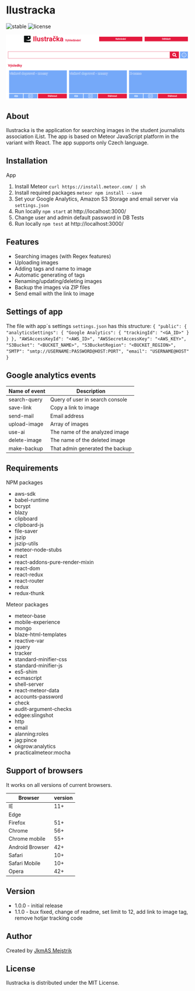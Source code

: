 Ilustracka
=========================
![stable](https://img.shields.io/badge/stable-1.1.0-blue.svg) ![license](https://img.shields.io/badge/license-MIT-brightgreen.svg) 

<p align="center">
  <img src="https://github.com/JkmAS/ilustracka/blob/master/docs/ilustracka-example.png" alt="Ilustracka"/>
</p>

About
-----
Ilustracka is the application for searching images in the student journalists association iList. 
The app is based on Meteor JavaScript platform in the variant with React. The app supports only
Czech language.

Installation
------------
App
  1. Install Meteor `curl https://install.meteor.com/ | sh`
  2. Install required packages `meteor npm install --save`
  3. Set your Google Analytics, Amazon S3 Storage and email server via `settings.json`
  4. Run locally `npm start` at http://localhost:3000/ 
  5. Change user and admin default password in DB
Tests
  1. Run locally `npm test` at http://localhost:3000/
   

Features
--------

  * Searching images (with Regex features)
  * Uploading images
  * Adding tags and name to image
  * Automatic generating of tags
  * Renaming/updating/deleting images
  * Backup the images via ZIP files
  * Send email with the link to image
  
Settings of app
---------------
The file with app´s settings `settings.json` has this structure:
`
  {
    "public": {
      "analyticsSettings": {
        "Google Analytics": {
          "trackingId": "<GA_ID>"
        }
      }
    },
    "AWSAccessKeyId": "<AWS_ID>",
    "AWSSecretAccessKey": "<AWS_KEY>",
    "S3Bucket": "<BUCKET_NAME>",
    "S3BucketRegion": "<BUCKET_REGION>",
    "SMTP": "smtp://USERNAME:PASSWORD@HOST:PORT",
    "email": "USERNAME@HOST"  
  }
`
  
Google analytics events
-----------------------

Name of event  | Description
-------------  | -----------
search-query   | Query of user in search console
save-link      | Copy a link to image
send-mail      | Email address
upload-image   | Array of images
use-ai         | The name of the analyzed image
delete-image   | The name of the deleted image
make-backup    | That admin generated the backup

Requirements
------------

NPM packages
  * aws-sdk
  * babel-runtime
  * bcrypt
  * blazy
  * clipboard
  * clipboard-js
  * file-saver
  * jszip
  * jszip-utils
  * meteor-node-stubs
  * react
  * react-addons-pure-render-mixin
  * react-dom
  * react-redux
  * react-router
  * redux
  * redux-thunk
  
Meteor packages 
  * meteor-base
  * mobile-experience
  * mongo
  * blaze-html-templates
  * reactive-var
  * jquery
  * tracker  
  * standard-minifier-css
  * standard-minifier-js
  * es5-shim
  * ecmascript
  * shell-server  
  * react-meteor-data
  * accounts-password
  * check
  * audit-argument-checks
  * edgee:slingshot
  * http
  * email
  * alanning:roles
  * jag:pince
  * okgrow:analytics
  * practicalmeteor:mocha

Support of browsers
-------------------

It works on all versions of current browsers.

Browser        | version
-------------  | -------
IE             | 11+
Edge           | 
Firefox        | 51+
Chrome         | 56+
Chrome mobile  | 55+
Android Browser| 42+
Safari         | 10+
Safari Mobile  | 10+
Opera          | 42+

Version
------

  * 1.0.0 - initial release
  * 1.1.0 - bux fixed, change of readme, set limit to 12, add link to image tag, remove hotjar tracking code

Author
------

Created by [JkmAS Mejstrik](http://www.jkmas.cz)

License
-------

Ilustracka is distributed under the MIT License.